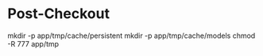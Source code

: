 Post-Checkout
=============


mkdir -p app/tmp/cache/persistent
mkdir -p app/tmp/cache/models
chmod -R 777 app/tmp



